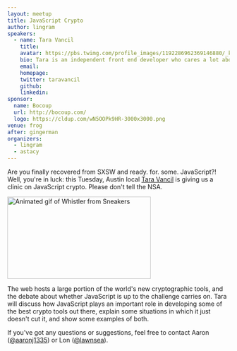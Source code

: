 ```yaml
---
layout: meetup
title: JavaScript Crypto
author: lingram
speakers:
  - name: Tara Vancil
    title:
    avatar: https://pbs.twimg.com/profile_images/1192286962369146880/_kMgpzL3_400x400.jpg
    bio: Tara is an independent front end developer who cares a lot about Internet freedom and building free and open-source tools that help users secure their online communications. She thinks the Axolotl ratchet protocol (used by TextSecure, Signal, and WhatsApp) is especially neat, and will gladly chat your ear off about it.
    email:
    homepage:
    twitter: taravancil
    github:
    linkedin:
sponsor:
  name: Bocoup
  url: http://bocoup.com/
  logo: https://cldup.com/wN5OOPk9HR-3000x3000.png
venue: frog
after: gingerman
organizers:
  - lingram
  - astacy
---
```


Are you finally recovered from SXSW and ready. for. some. JavaScript?! Well, you're in luck: this Tuesday, Austin local <a title="tbvancil on Twitter" href="https://twitter.com/tbvancil" target="_blank">Tara Vancil</a> is giving us a clinic on JavaScript crypto. Please don't tell the NSA.

<img class="alignnone" title="TOO MANY SECRETS" src="http://media.giphy.com/media/8g4CuR1Af5t6g/giphy.gif" alt="Animated gif of Whistler from Sneakers" width="325" height="186" />

The web hosts a large portion of the world's new cryptographic tools, and the debate about whether JavaScript is up to the challenge carries on. Tara will discuss how JavaScript plays an important role in developing some of the best crypto tools out there, explain some situations in which it just doesn't cut it, and show some examples of both.

If you've got any questions or suggestions, feel free to contact Aaron (<a title="aaronj1335 on Twitter" href="https://twitter.com/aaronj1335" target="_blank">@aaronj1335</a>) or Lon (<a title="lawnsea on Twitter" href="http://twitter.com/lawnsea" target="_blank">@lawnsea</a>).
